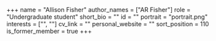 +++
name = "Allison Fisher"
author_names = ["AR Fisher"]
role = "Undergraduate student"
short_bio = ""
id = ""
portrait = "portrait.png"
interests = ["", ""]
cv_link = ""
personal_website = ""
sort_position = 110
is_former_member = true
+++

